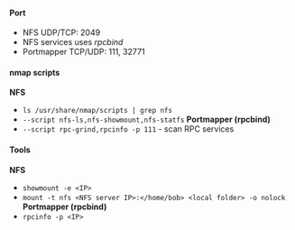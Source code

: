 #### Port
- NFS UDP/TCP: 2049
- NFS services uses *rpcbind*
- Portmapper TCP/UDP: 111, 32771
#### nmap scripts
__NFS__
* `ls /usr/share/nmap/scripts | grep nfs`
* `--script nfs-ls,nfs-showmount,nfs-statfs`
__Portmapper (rpcbind)__
* `--script rpc-grind,rpcinfo -p 111` - scan RPC services 
#### Tools
__NFS__
* `showmount -e <IP>`
* `mount -t nfs <NFS server IP>:</home/bob> <local folder> -o nolock`
__Portmapper (rpcbind)__
* `rpcinfo -p <IP>`
